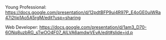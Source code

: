 Young Professional: https://docs.google.com/presentation/d/12pdtBFP9ui4R97P_E4oGE0uiWRa47i2tjp1Ao5A5rgM/edit?usp=sharing

Web Developer: https://docs.google.com/presentation/d/1am3_D70-6ONq8uzbRG_sTwOO4F07_AlLVA6amdwVEvA/edit#slide=id.p
